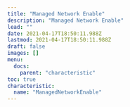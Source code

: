 ```yaml
---
title: "Managed Network Enable"
description: "Managed Network Enable"
lead: ""
date: 2021-04-17T18:50:11.988Z
lastmod: 2021-04-17T18:50:11.988Z
draft: false
images: []
menu:
  docs:
    parent: "characteristic"
toc: true
characteristic:
  name: "ManagedNetworkEnable"
---
```


